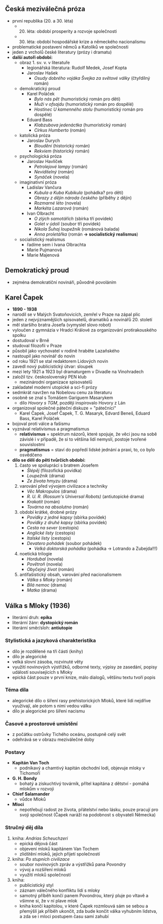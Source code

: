 ## Česká meziválečná próza
- první republika (20. a 30.  léta)
	- 20. léta: období prosperity a rozvoje společnosti
	- 30. léta: období hospodářské krize a německého nacionalismu
- problematické postavení němců a Katolíků ve společnosti
- jeden z vrcholů české literatury (prózy i dramatu)
- **další autoři období:**
	- obraz 1. sv. v. v literatuře
		- legionářská literatura: Rudolf Medek, Josef Kopta
		- Jaroslav Hašek
			- *Osudy dobrého vojáka Švejka za světové války* (čtyřdílný román)
	- demokratický proud
		- Karel Poláček
			- *Bylo nás pět* (humoristický román pro děti)
			- *Muži v ofsajdu* (humoristický román pro dospělé)
			- *Hostinec U kamenného stolu* (humoristický román pro dospělé)
		- Eduard Bass
			- *Klabzubova jedenáctka* (humoristický román)
			- *Cirkus Humberto* (román)
	- katolická próza
		- Jaroslav Durych
			- *Bloudění* (historický román)
			- *Rekviem* (historický román)
	- psychologická próza
		- Jaroslav Havlíček
			- *Petrolejové lampy* (román)
			- *Neviditelný* (román)
			- *Synáček* (novela)
	- imaginativní próza
		- Ladislav Vančura
			- *Kubula a Kuba Kubikula* (pohádka? pro děti)
			- *Obrazy z dějin národa českého* (příběhy z dějin)
			- *Rozmarné léto* (novela)
			- *Markéta Lazarová* (román)
		- Ivan Olbracht
			- *O zlých samotářích* (sbírka tří povídek)
			- *Golet v údolí* (soubor tří povídek)
			- *Nikola Šuhaj loupežník* (románová balada)
			- *Anna proletářka* (román **-> socialistický realismus**)
	- socialistický realismus
		- řadíme sem i Ivana Olbrachta
		- Marie Pujmanová
		- Marie Majenová
## Demokratický proud
- zejména demokratiční novináři, původně povoláním
## Karel Čapek
- **1890 - 1938**
- narodil se v Malých Svatoňovicích, zemřel v Praze na zápal plic
- jeden z nejvýznamějších spisovatelů, dramatiků a novinářů 20. století
- měl staršího bratra Josefa (vymyslel slovo robot)
- vyloučen z gymnázia v Hradci Králové za organizování protirakouského spolku
- dostudoval v Brně
- studoval filozofii v Praze
- působil jako vychovatel v rodině hraběte Lazaňského
- nastoupil jako novinář do novin
- od roku 1921 se stal redaktorem Lidových novin
- zavedl nový publicistický útvar: sloupek
- mezi lety 1921 a 1923 byl dramaturgem v Divadle na Vinohradech
- založil tzv. československý PEN klub
	- mezinárodní organizace spisovatelů
- zakladatel moderní utopické a sci-fi prózy
- sedmkrát navržen na Nobelovu cenu za literaturu
- osobně se znal s Tomášem Gariguem Masarykem
	- dílo *Hovory s TGM*, později inspirovalo Hovory z Lán
- organizoval společné páteční diskuze = "pátečníci"
	- Karel Čapek, Josef Čapek, T. G. Masaryk, Edvard Beneš, Eduard Bass, Karel Poláček
- bojoval proti válce a fašismu
- vyznával relativismus a pragmatismus
	- **relativismus** = spektrum názorů, které spojuje, že věci jsou na sobě závislé i v případě, že si to většina lidí nemyslí, postoje tvořené souvislostmi
	- **pragmatismus** = staví do popředí lidské jednání a praxi, to, co bylo osvědčeno
- **dílo se dělí do pěti tvůrčích období:**
	1. často ve spolupráci s bratrem Josefem
		- *Šlépěj* (filozofická povídka)
		- *Loupežník* (drama)
		- *Ze života hmyzu* (drama)
	2. varování před vývojem civilizace a techniky
		- *Věc Makropulos* (drama)
		- *R. U. R. (Rossum's Universal Robots)* (antiutopické drama)
		- *Krakatit* (román)
		- *Továrna na absolutno* (román)
	3. období krátké, drobné prózy
		- *Povídky z jedné kapsy* (sbírka povídek) 
		- *Povídky z druhé kapsy* (sbírka povídek) 
		- *Cesta na sever* (cestopis)
		- *Anglické listy* (cestopis)
		- *Italské listy* (cestopis)
		- *Devatero pohádek* (soubor pohádek)
			- *Velká doktorská pohádka* (pohádka -> Lotrando a Zubejda!!!)
	4. noetická trilogie
		- *Hordubal* (novela)
		- *Povětroň* (novela)
		- *Obyčejný život* (román)
	5. antifašistický obsah, varování před nacionalismem
		- *Válka s Mloky* (román)
		- *Bílá nemoc* (drama)
		- *Matka* (drama)
## Válka s Mloky (1936)
- literární druh: **epika**
- literární žánr: **dystopický román**
- literární směr/sloh: **antiutopie**
### Stylistická a jazyková charakteristika
- dílo je rozdělené na tři části (knihy)
- dílo je alegorické
- velká slovní zásoba, rozvinuté věty
- využití novinových výstřižků, odborné texty, výpisy ze zasedání, popisy událostí souvisejících s Mloky
- epická část pouze v první knize, málo dialogů, většinu textu tvoří popis
### Téma díla
- alegorické dílo o šíření rasy prehistorických Mloků, které lidi nejdříve využívají, ale potom s nimi vedou válku
- dílo je alegorické pro šíření nacismu
### Časové a prostorové umístění
- z počátku ostrůvky Tichého oceánu, postupně celý svět
- odehrává se v obrazu meziválečné doby
### Postavy
- **Kapitán Van Toch**
	- podnikavý a chamtivý kapitán obchodní lodi, objevuje mloky v Tichomoří
- **G. H. Bondy**
	- bohatý a ziskuchtivý továrník, přítel kapitána z dětství - pomáhá mlokům v rozvoji
- **Chief Salamander**
	- vůdce Mloků
- **Mloci**
	- nepotřebují radost ze života, přátelství nebo lásku, pouze pracují pro svoji společnost (Čapek naráží na podobnost s obyvateli Německa)
### Stručný děj díla
1. kniha: *Andrias Scheuchzeri*
	- epická dějová část
	- objevení mloků kapitánem Van Tochem
	- zlidštění mloků, jejich přijetí společností
2. kniha:  *Po stupních civilizace*
	- soubor novinových zpráv a výstřižků pana Povondry
	- vývoj a rozšíření mloků
	- využití mloků společností
3. kniha:
	- publicistický styl
	- záznam válečného konfliktu lidí s mloky
	- samotný příběh končí panem Povondrou, který pluje po vltavě a všimne si, že v ní plave mlok
	- kniha končí kapitolou, v které Čapek rozmlouvá sám se sebou a přemýšlí jak příběh ukončit, zda bude končit válka vyhubním lidstva, a zda se i mloci postupem času sami zahubí